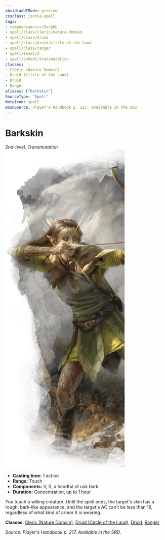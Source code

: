 ```yaml
---
obsidianUIMode: preview
cssclass: json5e-spell
tags:
- compendium/src/5e/phb
- spell/class/cleric/nature-domain
- spell/class/druid
- spell/class/druid/circle-of-the-land
- spell/class/ranger
- spell/level/2
- spell/school/transmutation
classes:
- Cleric (Nature Domain)
- Druid (Circle of the Land)
- Druid
- Ranger
aliases: ["Barkskin"]
SourceType: "Spell"
NoteIcon: spell
BookSource: Player's Handbook p. 217. Available in the SRD.
---
```

# Barkskin
*2nd-level, Transmutation*  
![](https://raw.githubusercontent.com/5etools-mirror-2/5etools-img/main/spells/PHB/Barkskin.webp#right)  

- **Casting time:** 1 action
- **Range:** Touch
- **Components:** V, S, a handful of oak bark
- **Duration:** Concentration, up to 1 hour

You touch a willing creature. Until the spell ends, the target's skin has a rough, bark-like appearance, and the target's AC can't be less than 16, regardless of what kind of armor it is wearing.

**Classes**: [Cleric (Nature Domain)](/2-Mechanics/CLI/classes/cleric-nature-domain.md), [Druid (Circle of the Land)](/2-Mechanics/CLI/classes/druid-circle-of-the-land.md), [Druid](/2-Mechanics/CLI/classes/druid.md), [Ranger](/2-Mechanics/CLI/classes/ranger.md)

*Source: Player's Handbook p. 217. Available in the SRD.*